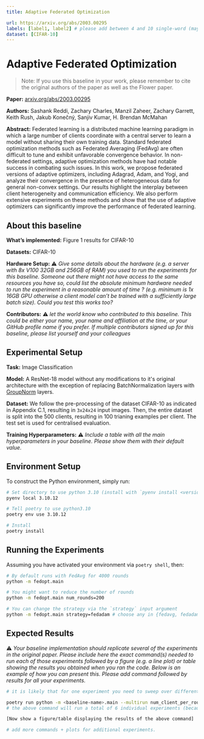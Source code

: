 ```yaml
---
title: Adaptive Federated Optimization

url: https://arxiv.org/abs/2003.00295
labels: [label1, label2] # please add between 4 and 10 single-word (maybe two-words) labels (e.g. system heterogeneity, image classification, asynchronous, weight sharing, cross-silo). Do not use ""
dataset: [CIFAR-10]
---
```


# Adaptive Federated Optimization


> Note: If you use this baseline in your work, please remember to cite the original authors of the paper as well as the Flower paper.

**Paper:** [arxiv.org/abs/2003.00295](https://arxiv.org/abs/2003.00295)

**Authors:** Sashank Reddi, Zachary Charles, Manzil Zaheer, Zachary Garrett, Keith Rush, Jakub Konečný, Sanjiv Kumar, H. Brendan McMahan

**Abstract:** Federated learning is a distributed machine learning paradigm in which a large number of clients coordinate with a central server to learn a model without sharing their own training data. Standard federated optimization methods such as Federated Averaging (FedAvg) are often difficult to tune and exhibit unfavorable convergence behavior. In non-federated settings, adaptive optimization methods have had notable success in combating such issues. In this work, we propose federated versions of adaptive optimizers, including Adagrad, Adam, and Yogi, and analyze their convergence in the presence of heterogeneous data for general non-convex settings. Our results highlight the interplay between client heterogeneity and communication efficiency. We also perform extensive experiments on these methods and show that the use of adaptive optimizers can significantly improve the performance of federated learning.

## About this baseline

**What’s implemented:** Figure 1 results for CIFAR-10

**Datasets:** CIFAR-10

**Hardware Setup:** :warning: *_Give some details about the hardware (e.g. a server with 8x V100 32GB and 256GB of RAM) you used to run the experiments for this baseline. Someone out there might not have access to the same resources you have so, could list the absolute minimum hardware needed to run the experiment in a reasonable amount of time ? (e.g. minimum is 1x 16GB GPU otherwise a client model can’t be trained with a sufficiently large batch size). Could you test this works too?_*

**Contributors:** :warning: *_let the world know who contributed to this baseline. This could be either your name, your name and affiliation at the time, or your GitHub profile name if you prefer. If multiple contributors signed up for this baseline, please list yourself and your colleagues_*


## Experimental Setup

**Task:** Image Classification

**Model:** A ResNet-18 model without any modifications to it's original architecture with the exception of replacing BatchNormalization layers with [GroupNorm](https://pytorch.org/docs/stable/generated/torch.nn.GroupNorm.html) layers.

**Dataset:** We follow the pre-processing of the dataset CIFAR-10 as indicated in Appendix C.1, resulting in `3x24x24` input images. Then, the entire dataset is split into the 500 clients, resulting in 100 trianing examples per client. The test set is used for centralised evaluation.

**Training Hyperparameters:** :warning: *_Include a table with all the main hyperparameters in your baseline. Please show them with their default value._*


## Environment Setup

To construct the Python environment, simply run:

```bash
# Set directory to use python 3.10 (install with `pyenv install <version>` if you don't have it)
pyenv local 3.10.12

# Tell poetry to use python3.10
poetry env use 3.10.12

# Install
poetry install
```

## Running the Experiments

Assuming you have activated your environment via `poetry shell`, then:

```bash  
# By default runs with FedAvg for 4000 rounds
python -m fedopt.main

# You might want to reduce the number of rounds
python -m fedopt.main num_rounds=200

# You can change the strategy via the `strategy` input argument
python -m fedopt.main strategy=fedadam # choose any in {fedavg, fedadam, fedyogi, fedadagrad}
```


## Expected Results

:warning: _Your baseline implementation should replicate several of the experiments in the original paper. Please include here the exact command(s) needed to run each of those experiments followed by a figure (e.g. a line plot) or table showing the results you obtained when you ran the code. Below is an example of how you can present this. Please add command followed by results for all your experiments._

```bash
# it is likely that for one experiment you need to sweep over different hyperparameters. You are encouraged to use Hydra's multirun functionality for this. This is an example of how you could achieve this for some typical FL hyperparameteres

poetry run python -m <baseline-name>.main --multirun num_client_per_round=5,10,50 dataset=femnist,cifar10
# the above command will run a total of 6 individual experiments (because 3client_configs x 2datasets = 6 -- you can think of it as a grid).

[Now show a figure/table displaying the results of the above command]

# add more commands + plots for additional experiments.
```

